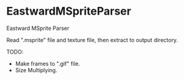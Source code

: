 # EastwardMSpriteParser
Eastward MSprite Parser

Read ".msprite" file and texture file, then extract to output directory.

TODO:
- Make frames to ".gif" file.
- Size Multiplying.